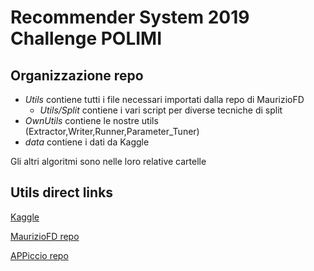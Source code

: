 # Recommender System 2019 Challenge POLIMI

## Organizzazione repo

 - _Utils_ contiene tutti i file necessari importati dalla repo di MaurizioFD
    -  _Utils/Split_ contiene i vari script per diverse tecniche di split
 - _OwnUtils_ contiene le nostre utils (Extractor,Writer,Runner,Parameter_Tuner)
 - _data_ contiene i dati da Kaggle
 
Gli altri algoritmi sono nelle loro relative cartelle

## Utils direct links
[Kaggle](https://www.kaggle.com/c/recommender-system-2019-challenge-polimi/overview)

[MaurizioFD repo](https://github.com/MaurizioFD/RecSys_Course_AT_PoliMi)

[APPiccio repo](https://github.com/APPiccio/recsys-polimi-2018)
